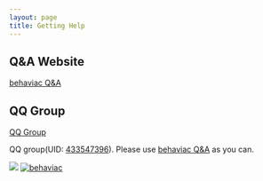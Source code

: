 ```yaml
---
layout: page
title: Getting Help
---
```


## Q&A Website
[behaviac Q&A](http://bbs.behaviac.com/)

## QQ Group
[QQ Group](http://shang.qq.com/wpa/qunwpa?idkey=69333ec202c5f472a0278180aea08f65deb799e4c1ce2ee40224afce8599a8d9)

QQ group(UID: <a href="http://jq.qq.com/?_wv=1027&k=bahF0B">433547396</a>). Please use [behaviac Q&A](http://bbs.behaviac.com/) as you can.


<img src="{{site.url}}{{site.baseurl}}/img/join_qq_group_qr_code.png"/>
<a target="_blank" href="http://shang.qq.com/wpa/qunwpa?idkey=d02dc4e77cb5e5eb98b9e4ac1d74c3dcbbe3b8091d41a51dec2c3e2aea0d8b0e"><img border="0" src="http://pub.idqqimg.com/wpa/images/group.png" alt="behaviac" title="behaviac"></a>

